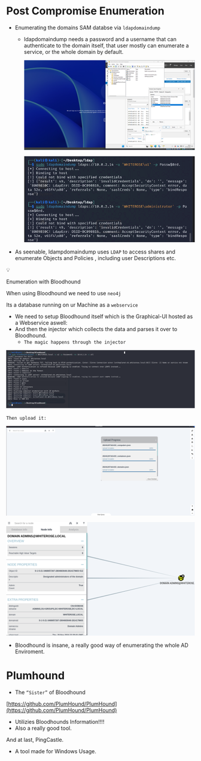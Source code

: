 # Post Compromise Enumeration

- Enumerating the domains SAM databse via `ldapdomaindump`
    - ldapdomaindump needs a password and a username that can authenticate to the domain itself, that user mostly can enumerate a service, or the whole domain by default.
        
        ![image.png](Post%20Compromise%20Enumeration%20155357aeddc080e9b6c0c8b17bbfe335/image.png)
        
        ![image.png](Post%20Compromise%20Enumeration%20155357aeddc080e9b6c0c8b17bbfe335/image%201.png)
        
- As seenable, ldampdomaindump uses `LDAP` to access shares and enumerate Objects and Policies , including user Descriptions etc.

<aside>
💡

Enumeration with Bloodhound

</aside>

When using Bloodhound we need to use `neo4j`

[](https://neo4j.com/)

Its a database running on ur Machine as a `webservice`

- We need to setup Bloodhound itself which is the Graphical-UI hosted as a Webservice aswell:
- And then the injector which collects the data and parses it over to Bloodhound.
    - `The magic happens through the injector`

![image.png](Post%20Compromise%20Enumeration%20155357aeddc080e9b6c0c8b17bbfe335/image%202.png)

`Then upload it:`

![image.png](Post%20Compromise%20Enumeration%20155357aeddc080e9b6c0c8b17bbfe335/image%203.png)

![image.png](Post%20Compromise%20Enumeration%20155357aeddc080e9b6c0c8b17bbfe335/image%204.png)

- Bloodhound is insane, a really good way of enumerating the whole AD Enviroment.
    
    

# Plumhound

- The `“Sister”` of Bloodhound

[https://github.com/PlumHound/PlumHound](https://github.com/PlumHound/PlumHound)

- Utilizies Bloodhounds Information!!!!
- Also a really good tool.

And at last, PingCastle.

- A tool made for Windows Usage.